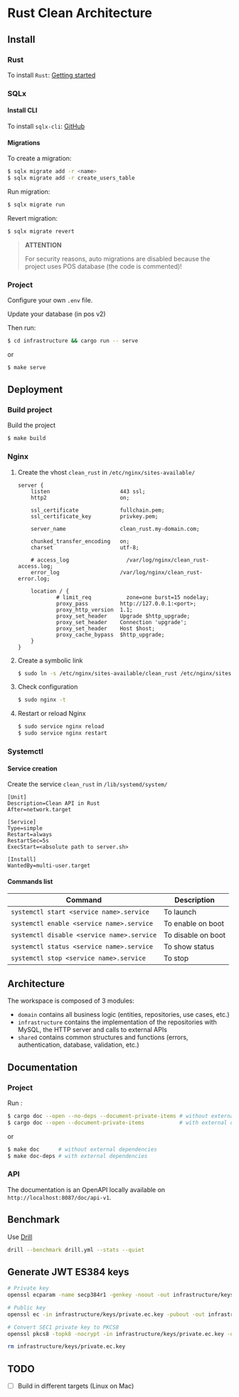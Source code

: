 # Rust Clean Architecture

## Install

### Rust

To install `Rust`: [Getting started](https://www.rust-lang.org/learn/get-started)

### SQLx

#### Install CLI

To install `sqlx-cli`: [GitHub](https://github.com/launchbadge/sqlx/tree/main/sqlx-cli#install)

#### Migrations

To create a migration:

```bash
$ sqlx migrate add -r <name>
$ sqlx migrate add -r create_users_table
```

Run migration:

```bash
$ sqlx migrate run
```

Revert migration:

```bash
$ sqlx migrate revert
```

> **ATTENTION**
>
> For security reasons, auto migrations are disabled
> because the project uses POS database (the code is commented)!

### Project

Configure your own `.env` file.

Update your database (in pos v2)

Then run:

```bash
$ cd infrastructure && cargo run -- serve
```

or

```bash
$ make serve
```

## Deployment

### Build project

Build the project

```bash
$ make build
```

### Nginx

1. Create the vhost `clean_rust` in `/etc/nginx/sites-available/`

   ```
   server {
       listen                      443 ssl;
       http2                       on;

       ssl_certificate             fullchain.pem;
       ssl_certificate_key         privkey.pem;

       server_name                 clean_rust.my-domain.com;

       chunked_transfer_encoding   on;
       charset                     utf-8;

       # access_log                  /var/log/nginx/clean_rust-access.log;
       error_log                   /var/log/nginx/clean_rust-error.log;

       location / {
               # limit_req           zone=one burst=15 nodelay;
               proxy_pass          http://127.0.0.1:<port>;
               proxy_http_version  1.1;
               proxy_set_header    Upgrade $http_upgrade;
               proxy_set_header    Connection 'upgrade';
               proxy_set_header    Host $host;
               proxy_cache_bypass  $http_upgrade;
       }
   }
   ```

2. Create a symbolic link
   ```bash
   $ sudo ln -s /etc/nginx/sites-available/clean_rust /etc/nginx/sites-enabled/clean_rust
   ```
3. Check configuration
   ```bash
   $ sudo nginx -t
   ```
4. Restart or reload Nginx
   ```bash
   $ sudo service nginx reload
   $ sudo service nginx restart
   ```

### Systemctl

#### Service creation

Create the service `clean_rust` in `/lib/systemd/system/`

```
[Unit]
Description=Clean API in Rust
After=network.target

[Service]
Type=simple
Restart=always
RestartSec=5s
ExecStart=<absolute path to server.sh>

[Install]
WantedBy=multi-user.target
```

#### Commands list

| Command                                    | Description        |
| ------------------------------------------ | ------------------ |
| `systemctl start <service name>.service`   | To launch          |
| `systemctl enable <service name>.service`  | To enable on boot  |
| `systemctl disable <service name>.service` | To disable on boot |
| `systemctl status <service name>.service`  | To show status     |
| `systemctl stop <service name>.service`    | To stop            |

## Architecture

The workspace is composed of 3 modules:

- `domain` contains all business logic (entities, repositories, use cases, etc.)
- `infrastructure` contains the implementation of the repositories with MySQL, the HTTP server and calls to external APIs
- `shared` contains common structures and functions (errors, authentication, database, validation, etc.)

## Documentation

### Project

Run :

```bash
$ cargo doc --open --no-deps --document-private-items # without external dependencies
$ cargo doc --open --document-private-items           # with external dependencies
```

or

```bash
$ make doc      # without external dependencies
$ make doc-deps # with external dependencies
```

### API

The documentation is an OpenAPI locally available on `http://localhost:8087/doc/api-v1`.

## Benchmark

Use [Drill](https://github.com/fcsonline/drill)

```bash
drill --benchmark drill.yml --stats --quiet
```

## Generate JWT ES384 keys

```bash
# Private key
openssl ecparam -name secp384r1 -genkey -noout -out infrastructure/keys/private.ec.key

# Public key
openssl ec -in infrastructure/keys/private.ec.key -pubout -out infrastructure/keys/public.ec.pem

# Convert SEC1 private key to PKCS8
openssl pkcs8 -topk8 -nocrypt -in infrastructure/keys/private.ec.key -out infrastructure/keys/private.ec.pem

rm infrastructure/keys/private.ec.key
```

## TODO

- [ ] Build in different targets (Linux on Mac)

